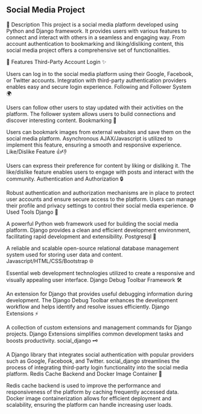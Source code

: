 ## Social Media Project
📝 Description
This project is a social media platform developed using Python and Django framework. It provides users with various features to connect and interact with others in a seamless and engaging way. From account authentication to bookmarking and liking/disliking content, this social media project offers a comprehensive set of functionalities.

🌟 Features
Third-Party Account Login ✨

Users can log in to the social media platform using their Google, Facebook, or Twitter accounts.
Integration with third-party authentication providers enables easy and secure login experience.
Following and Follower System 🌍

Users can follow other users to stay updated with their activities on the platform.
The follower system allows users to build connections and discover interesting content.
Bookmarking 🔖

Users can bookmark images from external websites and save them on the social media platform.
Asynchronous AJAX/Javascript is utilized to implement this feature, ensuring a smooth and responsive experience.
Like/Dislike Feature 👍👎

Users can express their preference for content by liking or disliking it.
The like/dislike feature enables users to engage with posts and interact with the community.
Authentication and Authorization 🔒

Robust authentication and authorization mechanisms are in place to protect user accounts and ensure secure access to the platform.
Users can manage their profile and privacy settings to control their social media experience.
⚙️ Used Tools
Django 🐍

A powerful Python web framework used for building the social media platform.
Django provides a clean and efficient development environment, facilitating rapid development and extensibility.
Postgresql 🐘

A reliable and scalable open-source relational database management system used for storing user data and content.
Javascript/HTML/CSS/Bootstrap 🌐

Essential web development technologies utilized to create a responsive and visually appealing user interface.
Django Debug Toolbar Framework 🛠️

An extension for Django that provides useful debugging information during development.
The Django Debug Toolbar enhances the development workflow and helps identify and resolve issues efficiently.
Django Extensions ⚡

A collection of custom extensions and management commands for Django projects.
Django Extensions simplifies common development tasks and boosts productivity.
social_django 🗝️

A Django library that integrates social authentication with popular providers such as Google, Facebook, and Twitter.
social_django streamlines the process of integrating third-party login functionality into the social media platform.
Redis Cache Backend and Docker Image Container 🐳

Redis cache backend is used to improve the performance and responsiveness of the platform by caching frequently accessed data.
Docker image containerization allows for efficient deployment and scalability, ensuring the platform can handle increasing user loads.

